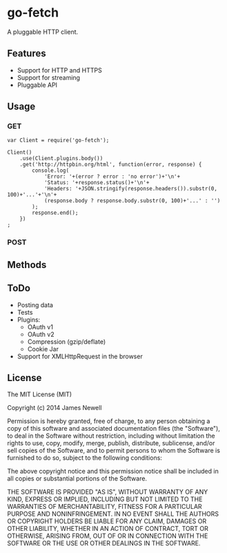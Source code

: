 # go-fetch

A pluggable HTTP client.

## Features

- Support for HTTP and HTTPS
- Support for streaming
- Pluggable API

## Usage
    
### GET
    
    var Client = require('go-fetch');
    
    Client()
        .use(Client.plugins.body())
        .get('http://httpbin.org/html', function(error, response) {
            console.log(
                'Error: '+(error ? error : 'no error')+'\n'+
                'Status: '+response.status()+'\n'+
                'Headers: '+JSON.stringify(response.headers()).substr(0, 100)+'...'+'\n'+
                (response.body ? response.body.substr(0, 100)+'...' : '')
            );
            response.end();
        })
    ;
    
### POST


## Methods

## ToDo

- Posting data
- Tests
- Plugins:
    - OAuth v1
    - OAuth v2
    - Compression (gzip/deflate)
    - Cookie Jar
- Support for XMLHttpRequest in the browser

## License

The MIT License (MIT)

Copyright (c) 2014 James Newell

Permission is hereby granted, free of charge, to any person obtaining a copy of this software and associated documentation files (the "Software"), to deal in the Software without restriction, including without limitation the rights to use, copy, modify, merge, publish, distribute, sublicense, and/or sell copies of the Software, and to permit persons to whom the Software is furnished to do so, subject to the following conditions:

The above copyright notice and this permission notice shall be included in all copies or substantial portions of the Software.

THE SOFTWARE IS PROVIDED "AS IS", WITHOUT WARRANTY OF ANY KIND, EXPRESS OR IMPLIED, INCLUDING BUT NOT LIMITED TO THE WARRANTIES OF MERCHANTABILITY, FITNESS FOR A PARTICULAR PURPOSE AND NONINFRINGEMENT. IN NO EVENT SHALL THE AUTHORS OR COPYRIGHT HOLDERS BE LIABLE FOR ANY CLAIM, DAMAGES OR OTHER LIABILITY, WHETHER IN AN ACTION OF CONTRACT, TORT OR OTHERWISE, ARISING FROM, OUT OF OR IN CONNECTION WITH THE SOFTWARE OR THE USE OR OTHER DEALINGS IN THE SOFTWARE.
